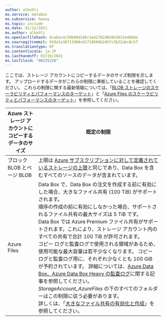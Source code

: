 ```yaml
---
author: alkohli
ms.service: databox
ms.subservice: heavy
ms.topic: include
ms.date: 01/12/2021
ms.author: alkohli
ms.openlocfilehash: 6cabac4c59b09d146c1e42762402043622edb60e
ms.sourcegitcommit: 910a1a38711966cb171050db245fc3b22abc8c5f
ms.translationtype: HT
ms.contentlocale: ja-JP
ms.lasthandoff: 03/19/2021
ms.locfileid: "98225226"
---
```

ここでは、ストレージ アカウントにコピーするデータのサイズ制限を示します。 アップロードするデータがこれらの制限に準拠していることを確認してください。 これらの制限に関する最新情報については、「[BLOB ストレージのスケーラビリティとパフォーマンスのターゲット](../articles/storage/blobs/scalability-targets.md)」と「[Azure Files のスケーラビリティとパフォーマンスのターゲット](../articles/storage/files/storage-files-scale-targets.md)」を参照してください。

| Azure ストレージ アカウントにコピーするデータのサイズ                      | 既定の制限          |
|---------------------------------------------------------------------|------------------------|
| ブロック BLOB とページ BLOB                                            | 上限は [Azure サブスクリプションに対して定義されているストレージの上限](../articles/azure-resource-manager/management/azure-subscription-service-limits.md#storage-limits)と同じであり、Data Box を含むすべてのソースのデータが含まれています。   |
| Azure Files                                                          | Data Box で、Data Box の注文を作成する前に有効にした場合、大きなファイル共有 (100 TiB) がサポートされます。  <br> 順序の作成の前に有効にしなかった場合、サポートされるファイル共有の最大サイズは 5 TiB です。 <br> Data Box では Azure Premium ファイル共有がサポートされます。これにより、ストレージ アカウント内のすべての共有で合計 100 TiB が許可されます。 <br> コピー ログと監査ログで使用される領域があるため、使用可能な最大容量は若干少なくなります。 コピー ログと監査ログ用に、それぞれ少なくとも 100 GiB が予約されています。 詳細については、[Azure Data Box、Azure Data Box Heavy の監査ログ](../articles/databox/data-box-audit-logs.md)に関する記事を参照してください。 <br> *StorageAccount_AzureFiles* の下のすべてのフォルダーはこの制限に従う必要があります。 <br> 詳しくは、「[大きなファイル共有の有効化と作成](../articles/storage/files/storage-files-how-to-create-large-file-share.md)」を参照してください。      |
